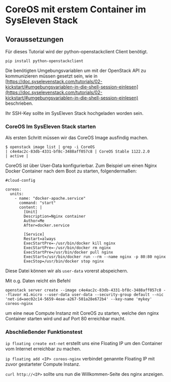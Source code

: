 # CoreOS mit erstem Container im SysEleven Stack

## Voraussetzungen

Für dieses Tutorial wird der python-openstackclient Client benötigt.

```
pip install python-openstackclient
```
Die benötigten Umgebungsvariablen um mit der OpenStack API zu kommunizieren müssen gesetzt sein, wie in [https://doc.syselevenstack.com/tutorials/02-kickstart/#umgebungsvariablen-in-die-shell-session-einlesen](https://doc.syselevenstack.com/tutorials/02-kickstart/#umgebungsvariablen-in-die-shell-session-einlesen) beschrieben.

Ihr SSH-Key sollte im SysEleven Stack hochgeladen worden sein.

### CoreOS Im SysEleven Stack starten

Als ersten Schritt müssen wir das CoreOS Image ausfindig machen.

```
$ openstack image list | grep -i CoreOS
| c4e4ac2c-83db-4331-bf8c-3488aff057c8 | CoreOS Stable 1122.2.0                          | active |
```

CoreOS ist über User-Data konfigurierbar. Zum Beispiel um einen Nginx Docker Container nach dem Boot zu starten, folgendermaßen:

```
#cloud-config

coreos:
  units:
    - name: "docker-apache.service"
      command: "start"
      content: |
        [Unit]
        Description=Nginx container
        Author=Me
        After=docker.service

        [Service]
        Restart=always
        ExecStartPre=-/usr/bin/docker kill nginx
        ExecStartPre=-/usr/bin/docker rm nginx
        ExecStartPre=/usr/bin/docker pull nginx
        ExecStart=/usr/bin/docker run --rm --name nginx -p 80:80 nginx
        ExecStop=/usr/bin/docker stop nginx
```

Diese Datei können wir als ```user-data``` vorerst abspeichern.

Mit o.g. Daten reicht ein Befehl

```
openstack server create --image c4e4ac2c-83db-4331-bf8c-3488aff057c8 --flavor m1.micro --user-data user-data --security-group default --nic 'net-id=aec02c14-5659-4eae-a267-501a28e672b4' --key-name 'mykey' coreos-nginx
```

um eine neue Compute Instanz mit CoreOS zu starten, welche den nginx Container starten wird und auf Port 80 erreichbar macht.

### Abschließender Funktionstest

```ip floating create ext-net``` erstellt uns eine Floating IP um den Container vom Internet erreichbar zu machen.

```ip floating add <IP> coreos-nginx``` verbindet genannte Floating IP mit zuvor gestarteter Compute Instanz.

```curl http://<IP>``` sollte uns nun die Willkommen-Seite des nginx anzeigen.
